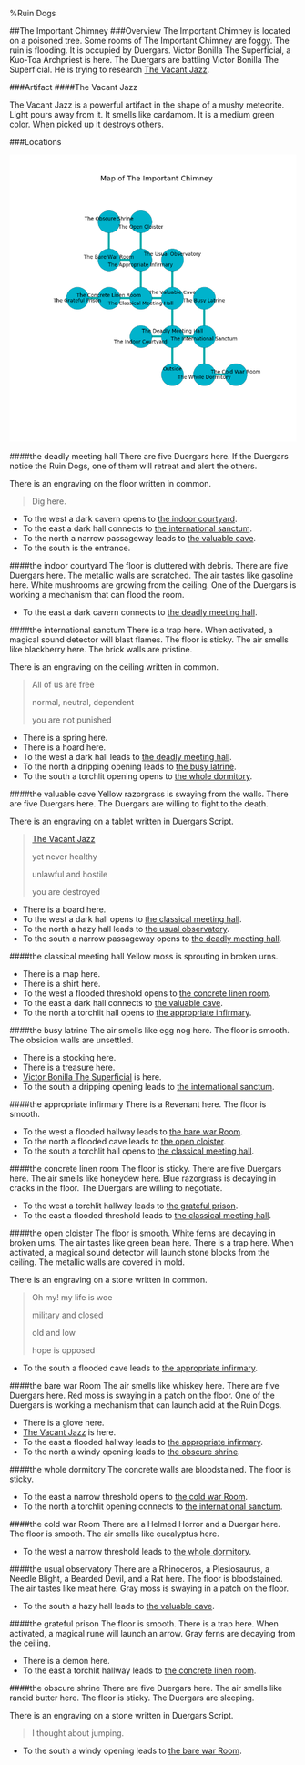 %Ruin Dogs

##The Important Chimney
###Overview
The Important Chimney is located on a poisoned tree. Some rooms of The Important Chimney are foggy. The ruin is flooding. It is occupied by Duergars. <a name="Victor-Bonilla-The-Superficial"></a>Victor Bonilla The Superficial, a Kuo-Toa Archpriest is here. The Duergars are battling Victor Bonilla The Superficial. He  is trying to research [The Vacant Jazz](#The-Vacant-Jazz). 



###Artifact
####<a name="The-Vacant-Jazz"></a>The Vacant Jazz


The Vacant Jazz is a powerful artifact in the shape of a mushy meteorite. Light pours away from it. It smells like cardamom. It is a medium green color. When picked up it destroys others. 





###Locations


![](../v2/images/The-Important-Chimney.png)

####<a name="the-deadly-meeting-hall"></a>the deadly meeting hall
There are five Duergars here. If the Duergars notice the Ruin Dogs, one of them will retreat and alert the others. 

There is an engraving on the floor written in common. 

> Dig here.
>


* To the west a dark cavern opens to [the indoor courtyard](#the-indoor-courtyard).
* To the east a dark hall connects to [the international sanctum](#the-international-sanctum).
* To the north a narrow passageway leads to [the valuable cave](#the-valuable-cave).
* To the south is the entrance.


####<a name="the-indoor-courtyard"></a>the indoor courtyard
The floor is cluttered with debris. There are five Duergars here. The metallic walls are scratched. The air tastes like gasoline here. White mushrooms are growing from the ceiling. One of the Duergars is working a mechanism that can flood the room. 



* To the east a dark cavern connects to [the deadly meeting hall](#the-deadly-meeting-hall).


####<a name="the-international-sanctum"></a>the international sanctum
There is a trap here. When activated, a magical sound detector will blast flames. The floor is sticky. The air smells like blackberry here. The brick walls are pristine. 

There is an engraving on the ceiling written in common. 

> All of us are free
>
> normal, neutral, dependent
>
> you are not punished
>


* There is a spring here.
* There is a hoard here.
* To the west a dark hall leads to [the deadly meeting hall](#the-deadly-meeting-hall).
* To the north a dripping opening leads to [the busy latrine](#the-busy-latrine).
* To the south a torchlit opening opens to [the whole dormitory](#the-whole-dormitory).


####<a name="the-valuable-cave"></a>the valuable cave
Yellow razorgrass is swaying from the walls. There are five Duergars here. The Duergars are willing to fight to the death. 

There is an engraving on a tablet written in Duergars Script. 

> [The Vacant Jazz](#The-Vacant-Jazz)
>
> yet never healthy
>
> unlawful and hostile
>
> you are destroyed
>


* There is a board here.
* To the west a dark hall opens to [the classical meeting hall](#the-classical-meeting-hall).
* To the north a hazy hall leads to [the usual observatory](#the-usual-observatory).
* To the south a narrow passageway opens to [the deadly meeting hall](#the-deadly-meeting-hall).


####<a name="the-classical-meeting-hall"></a>the classical meeting hall
Yellow moss is sprouting in broken urns. 



* There is a map here.
* There is a shirt here.
* To the west a flooded threshold opens to [the concrete linen room](#the-concrete-linen-room).
* To the east a dark hall connects to [the valuable cave](#the-valuable-cave).
* To the north a torchlit hall opens to [the appropriate infirmary](#the-appropriate-infirmary).


####<a name="the-busy-latrine"></a>the busy latrine
The air smells like egg nog here. The floor is smooth. The obsidion walls are unsettled. 



* There is a stocking here.
* There is a treasure here.
* [Victor Bonilla The Superficial](#Victor-Bonilla-The-Superficial) is here.
* To the south a dripping opening leads to [the international sanctum](#the-international-sanctum).


####<a name="the-appropriate-infirmary"></a>the appropriate infirmary
There is a Revenant here. The floor is smooth. 



* To the west a flooded hallway leads to [the bare war Room](#the-bare-war-Room).
* To the north a flooded cave leads to [the open cloister](#the-open-cloister).
* To the south a torchlit hall opens to [the classical meeting hall](#the-classical-meeting-hall).


####<a name="the-concrete-linen-room"></a>the concrete linen room
The floor is sticky. There are five Duergars here. The air smells like honeydew here. Blue razorgrass is decaying in cracks in the floor. The Duergars are willing to negotiate. 



* To the west a torchlit hallway leads to [the grateful prison](#the-grateful-prison).
* To the east a flooded threshold leads to [the classical meeting hall](#the-classical-meeting-hall).


####<a name="the-open-cloister"></a>the open cloister
The floor is smooth. White ferns are decaying in broken urns. The air tastes like green bean here. There is a trap here. When activated, a magical sound detector will launch stone blocks from the ceiling. The metallic walls are covered in mold. 

There is an engraving on a stone written in common. 

> Oh my! my life is woe
>
> military and closed
>
> old and low
>
> hope is opposed
>


* To the south a flooded cave leads to [the appropriate infirmary](#the-appropriate-infirmary).


####<a name="the-bare-war-Room"></a>the bare war Room
The air smells like whiskey here. There are five Duergars here. Red moss is swaying in a patch on the floor. One of the Duergars is working a mechanism that can launch acid at the Ruin Dogs. 



* There is a glove here.
* [The Vacant Jazz](#The-Vacant-Jazz) is here.
* To the east a flooded hallway leads to [the appropriate infirmary](#the-appropriate-infirmary).
* To the north a windy opening leads to [the obscure shrine](#the-obscure-shrine).


####<a name="the-whole-dormitory"></a>the whole dormitory
The concrete walls are bloodstained. The floor is sticky. 



* To the east a narrow threshold opens to [the cold war Room](#the-cold-war-Room).
* To the north a torchlit opening connects to [the international sanctum](#the-international-sanctum).


####<a name="the-cold-war-Room"></a>the cold war Room
There are a Helmed Horror and a Duergar here. The floor is smooth. The air smells like eucalyptus here. 



* To the west a narrow threshold leads to [the whole dormitory](#the-whole-dormitory).


####<a name="the-usual-observatory"></a>the usual observatory
There are a Rhinoceros, a Plesiosaurus, a Needle Blight, a Bearded Devil, and a Rat here. The floor is bloodstained. The air tastes like meat here. Gray moss is swaying in a patch on the floor. 



* To the south a hazy hall leads to [the valuable cave](#the-valuable-cave).


####<a name="the-grateful-prison"></a>the grateful prison
The floor is smooth. There is a trap here. When activated, a magical rune will launch an arrow. Gray ferns are decaying from the ceiling. 



* There is a demon here.
* To the east a torchlit hallway leads to [the concrete linen room](#the-concrete-linen-room).


####<a name="the-obscure-shrine"></a>the obscure shrine
There are five Duergars here. The air smells like rancid butter here. The floor is sticky. The Duergars are sleeping. 

There is an engraving on a stone written in Duergars Script. 

> I thought about jumping.
>


* To the south a windy opening leads to [the bare war Room](#the-bare-war-Room).


